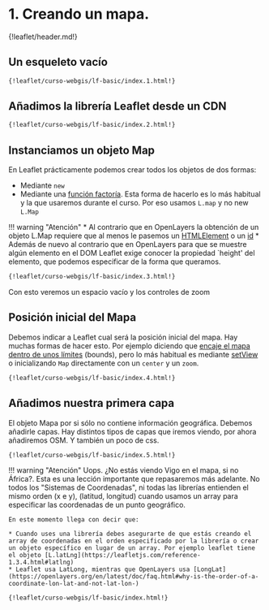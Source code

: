 # 1. Creando un mapa.

{!leaflet/header.md!}

## Un esqueleto vacío

```html
{!leaflet/curso-webgis/lf-basic/index.1.html!}
```

## Añadimos la librería Leaflet desde un CDN

```html hl_lines="4 8"
{!leaflet/curso-webgis/lf-basic/index.2.html!}
```

## Instanciamos un objeto Map

En Leaflet prácticamente podemos crear todos los objetos de dos formas:

* Mediante `new`
* Mediante una [función factoría](https://leafletjs.com/examples/extending/extending-1-classes.html#factories). Esta forma de hacerlo es lo más habitual y la que usaremos durante el curso. Por eso usamos `L.map` y no new `L.Map`

!!! warning "Atención"
    * Al contrario que en OpenLayers la obtención de un objeto L.Map requiere que al menos le pasemos un [HTMLElement](https://developer.mozilla.org/en-US/docs/Web/API/HTMLElement) o un [id](https://developer.mozilla.org/en-US/docs/Web/API/Element/id)
    * Además de nuevo al contrario que en OpenLayers para que se muestre algún elemento en el DOM Leaflet exige conocer la propiedad `height' del elemento, que podemos especificar de la forma que queramos.

```html hl_lines="9 10 11 20"
{!leaflet/curso-webgis/lf-basic/index.3.html!}
```

Con esto veremos un espacio vacío y los controles de zoom

## Posición inicial del Mapa

Debemos indicar a Leaflet cual será la posición inicial del mapa. Hay muchas formas de hacer esto. Por ejemplo diciendo que [encaje el mapa dentro de unos límites](https://leafletjs.com/reference-1.3.4.html#map-fitbounds) (bounds), pero lo más habitual es mediante [setView](https://leafletjs.com/reference-1.3.4.html#map-example) o inicializando `Map` directamente con un `center` y un `zoom`.

```html hl_lines="21 22"
{!leaflet/curso-webgis/lf-basic/index.4.html!}
```

## Añadimos nuestra primera capa

El objeto Mapa por si sólo no contiene información geográfica. Debemos añadirle capas. Hay distintos tipos de capas que iremos viendo, por ahora añadiremos OSM. Y también un poco de css.

```html hl_lines="27 28 29 30"
{!leaflet/curso-webgis/lf-basic/index.5.html!}
```

!!! warning "Atención"
    Uops. ¿No estás viendo Vigo en el mapa, si no África?. Esta es una lección importante que repasaremos más adelante. No todos los "Sistemas de Coordenadas", ni todas las librerías entienden el mismo orden (x e y), (latitud, longitud) cuando usamos un array para especificar las coordenadas de un punto geográfico. 
    
    En este momento llega con decir que:
    
    * Cuando uses una librería debes asegurarte de que estás creando el array de coordenadas en el orden especificado por la librería o crear un objeto específico en lugar de un array. Por ejemplo leaflet tiene el objeto [L.latLng](https://leafletjs.com/reference-1.3.4.html#latlng)
    * Leaflet usa LatLong, mientras que OpenLayers usa [LongLat](https://openlayers.org/en/latest/doc/faq.html#why-is-the-order-of-a-coordinate-lon-lat-and-not-lat-lon-)

```html hl_lines="23"
{!leaflet/curso-webgis/lf-basic/index.html!}
```